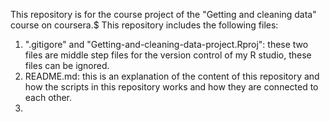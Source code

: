 This repository is for the course project of the "Getting and cleaning data" course on coursera.$
This repository includes the following files:
1. ".gitigore" and "Getting-and-cleaning-data-project.Rproj": these two files are middle step files for the version control of my R studio, these files can be ignored.
2. README.md: this is an explanation of the content of this repository and how the scripts in this repository works and how they are connected to each other.
3. 
